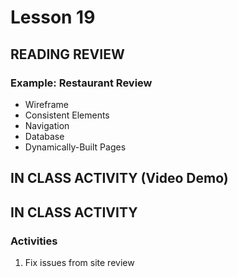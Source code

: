 # Lesson 19
    
## READING REVIEW

### Example: Restaurant Review

* Wireframe
* Consistent Elements
* Navigation
* Database
* Dynamically-Built Pages

## IN CLASS ACTIVITY (Video Demo)

## IN CLASS ACTIVITY

### Activities

1. Fix issues from site review
